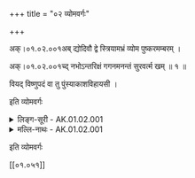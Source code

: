 +++
title = "०२ व्योमवर्गः"

+++

अक्।०१.०२.००१अब् द्योदिवौ द्वे स्त्रियामभ्रं व्योम पुष्करमम्बरम् ।

अक्।०१.०२.००१च्द् नभोऽन्तरिक्षं गगनमनन्तं सुरवर्त्म खम् ॥ १ ॥

वियद् विष्णुपदं वा तु पुंस्याकाशविहायसी ।

इति व्योमवर्गः

<details><summary>लिङ्ग-सूरी - AK.01.02.001</summary>

द्योदिवाविति—दीव्यतीति द्यौः । दिवि च । द्वे स्त्रियाम् । न भ्राजते अभ्रम् । ʻभ्राजृ दीप्तौ' । विशेषेण अवति अवकाशदानेन व्योम । ʻअव रक्षणे । पुष्णातीति पुष्करम् । ʻपुष पुष्टौ' । पुष्कमुदकं रातीति वा पुष्करम् । ʻरा दाने । अम्बते शब्दायते इत्यम्बरम् । ʻअबि शब्दे । मेधैर्न भातीति नभः । ʻभा दीप्तौ' । अन्तः ऋक्षाणि यत्न अन्तरिक्षम् । द्यावापृथिव्योरन्तरीक्ष्यत इति वा । ʻईक्ष दर्शने । गच्छन्त्यत्र खगा इति गगनम् । ʻगम्लृ गतौ' । न विद्यतेऽन्तो यस्य तदनन्तम् । सुराणां वर्त्म मार्गः सुरवर्त्म । खन्यते खम् । ʻखनु अवदारणे । वियच्छति न विरमतीति वियत् । ʻयम उपरमे । विष्णोः पदं विष्णुपदम् । आ समन्तात् काशन्ते सूर्यादयोऽत्र आकाशम् । न काशते वा । ʻकाशृ दीप्तौ' । विजहाति सर्वं विहायः । विहायाश्च । ʻओहाक् त्यागे । ʻओहाङ् गतौ' ॥ १ ॥
</details>

<details><summary>मल्लि-नाथः - AK.01.02.001</summary>

द्योदिवौ—सुरवर्त्म खम् । अन्तरिक्षमित्यत्र विशेषः । अमरवार्त्तिककारेण वर्णनिर्देशनायां दीर्घेकारान्तरिक्षशब्द इति प्रत्यपादि । अन्तरीक्ष्यते जगदत्रेत्यन्तरीक्षम् । द्यावापृथिव्योरन्तरीक्ष्यत इति वा । वेदे तु ह्रस्वेकारो दृश्यते । तत्रापि छान्दसमेव ह्रस्वत्वमिति । वियद् विष्णुपदं—विहायसी । वैजयन्त्यामदन्तविहायसशब्दः कथितः । ʻवायुवर्त्म विहायसम् इति (पृ। १७, श्लो। १) । आकाशनामानि ॥

ʻविहायसोऽपि नाकोऽपि द्युरपि स्यात् तदव्ययम् ।

तारापथोऽन्तरीक्षं च मेघद्वारं महाबिलम् ॥

एतानि च ॥ १ ॥ 
</details>

इति व्योमवर्गः

[[०१.०५१]]

